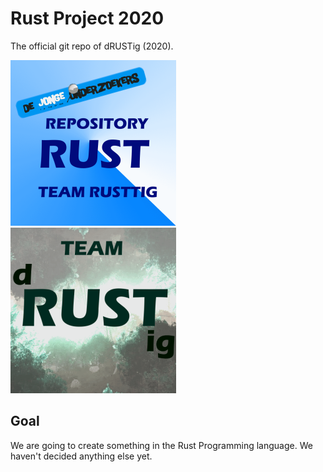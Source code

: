 # Rust Project 2020

The official git repo of dRUSTig (2020).

![Our Logo](pictures/rust_repo.png)
![Our Team Logo](pictures/team_dRUSTig_small.png)

## Goal

We are going to create something in the Rust Programming language.
We haven't decided anything else yet.
